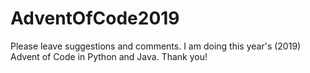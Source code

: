 # AdventOfCode2019

Please leave suggestions and comments. I am doing this year's (2019) Advent of Code in Python and Java. Thank you!
